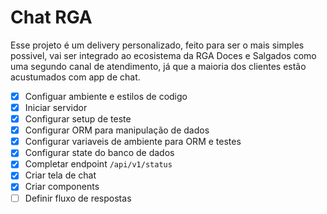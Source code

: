 # Chat RGA

Esse projeto é um delivery personalizado, feito para ser o mais simples possivel,
vai ser integrado ao ecosistema da RGA Doces e Salgados como uma segundo canal de
atendimento, já que a maioria dos clientes estão acustumados com app de chat.

- [x] Configuar ambiente e estilos de codigo
- [x] Iniciar servidor
- [x] Configurar setup de teste
- [x] Configurar ORM para manipulação de dados
- [x] Configurar variaveis de ambiente para ORM e testes
- [x] Configurar state do banco de dados
- [x] Completar endpoint `/api/v1/status`
- [x] Criar tela de chat
- [x] Criar components
- [ ] Definir fluxo de respostas
